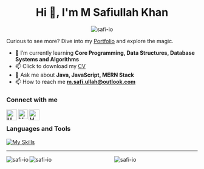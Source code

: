 <h1 align="center">Hi 👋, I'm M Safiullah Khan</h1>

<div class="row" align="center">
    <img  src="https://komarev.com/ghpvc/?username=safi-io&label=Profile%20views&color=0e75b6&style=for-the-badge" alt="safi-io" />
</div>

Curious to see more? Dive into my [Portfolio] and explore the magic.

- 🌱 I’m currently learning **Core Programming, Data Structures, Database Systems and Algorithms**
- 📫 Click to download my <a href="https://drive.google.com/file/d/1FjK_jeG2Qm41T-ZaZRhCbUAWYnT_mesc/view?usp=sharing">CV</a>
- 💬 Ask me about **Java, JavaScript, MERN Stack**
- 📫 How to reach me **m.safi.ullah@outlook.com**

### Connect with me

[<img align="left" alt="M Safiullah Khan | Website" target="blank" width="28px" src="https://firebasestorage.googleapis.com/v0/b/web-johannesmilke.appspot.com/o/other%2Fsocial%2Fwebsite.png?alt=media" />][Portfolio]
[<img align="left" alt="M Safiullah Khan | LeetCode" width="25px" src="https://upload.vectorlogo.zone/logos/leetcode/images/87a6ef2b-56e7-42de-b43f-d9db8e40734e.svg" />][leetcode]
[<img align="left" alt="M Safiullah Khan | Linkedin" width="28px" src="https://www.vectorlogo.zone/logos/linkedin/linkedin-tile.svg" />][linkedin]

<br>

### Languages and Tools

[![My Skills](https://skillicons.dev/icons?i=html,css,js,express,react,nodejs,tailwind,bootstrap,redux,c,cpp,java,python,postman,git,github,ubuntu,figma,vscode,idea,pycharm,mongodb,mysql,firebase&theme=dark)]([https://safikhan.me])

[Portfolio]:https://safikhan.me
[mail]: mailto:m.safi.ullah@outlook.com
[linkedin]: https://www.linkedin.com/in/safi-io
[leetcode]: https://www.leetcode.com/safi-io

---

<div align="center">
  <img align="left" src="https://leetcard.jacoblin.cool/safi-io" alt="safi-io" />
  <img align="left" src="https://github-readme-streak-stats.herokuapp.com/?user=safi-io" alt="safi-io" />
</div>

<p align="center">
  <img align="center" src="https://github-readme-stats.vercel.app/api/top-langs?username=safi-io&show_icons=true&locale=en&layout=compact" alt="safi-io" />
</p>
